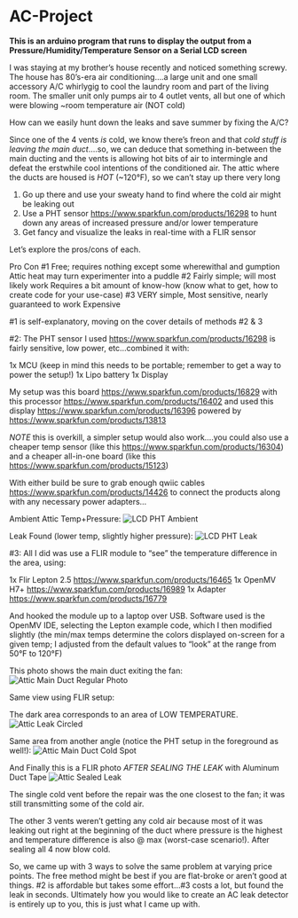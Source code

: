# AC-Project
**This is an arduino program that runs to display the output from a Pressure/Humidity/Temperature Sensor on a Serial LCD screen**

I was staying at my brother’s house recently and noticed something screwy. The house has 80’s-era air conditioning….a large unit and one small accessory A/C whirlygig to cool the laundry room and part of the living room. The smaller unit only pumps air to 4 outlet vents, all but one of which were blowing ~room temperature air (NOT cold)

How can we easily hunt down the leaks and save summer by fixing the A/C?

Since one of the 4 vents *is* cold, we know there’s freon and that *cold stuff is leaving the main duct*….so, we can deduce that something in-between the main ducting and the vents is allowing hot bits of air to intermingle and defeat the erstwhile cool intentions of the conditioned air. The attic where the ducts are housed is *HOT* (~120°F), so we can’t stay up there very long

1. Go up there and use your sweaty hand to find where the cold air might be leaking out 
2. Use a PHT sensor https://www.sparkfun.com/products/16298 to hunt down any areas of increased pressure and/or lower temperature
3. Get fancy and visualize the leaks in real-time with a FLIR sensor

Let’s explore the pros/cons of each. 




Pro
Con
#1
Free; requires nothing except some wherewithal and gumption
Attic heat may turn experimenter into a puddle
#2
Fairly simple; will most likely work
Requires a bit amount of know-how (know what to get, how to create code for your use-case)
#3
VERY simple, Most sensitive, nearly guaranteed to work
Expensive


#1 is self-explanatory, moving on the cover details of methods #2 & 3

#2: The PHT sensor I used https://www.sparkfun.com/products/16298 is fairly sensitive, low power, etc…combined it with:

1x MCU (keep in mind this needs to be portable; remember to get a way to power the setup!)
1x Lipo battery
1x Display

My setup was this board https://www.sparkfun.com/products/16829 
with this processor https://www.sparkfun.com/products/16402 
and used this display https://www.sparkfun.com/products/16396 
powered by https://www.sparkfun.com/products/13813  

*NOTE* this is overkill, a simpler setup would also work….you could also use a cheaper temp sensor (like this https://www.sparkfun.com/products/16304) and a cheaper all-in-one board (like this https://www.sparkfun.com/products/15123)

With either build be sure to grab enough qwiic cables https://www.sparkfun.com/products/14426 to connect the products along with any necessary power adapters…

Ambient Attic Temp+Pressure:
![LCD   PHT Ambient](https://user-images.githubusercontent.com/54976031/190316958-43477d89-3117-472c-8b41-8b5e450cf04a.jpg)

Leak Found (lower temp, slightly higher pressure):
![LCD   PHT Leak](https://user-images.githubusercontent.com/54976031/190316989-de1c6fb7-99ad-4ee3-861d-f2ad8478270d.jpg)


#3: All I did was use a FLIR module to “see” the temperature difference in the area, using: 

1x Flir Lepton 2.5 https://www.sparkfun.com/products/16465
1x OpenMV H7+ https://www.sparkfun.com/products/16989
1x  Adapter https://www.sparkfun.com/products/16779

And hooked the module up to a laptop over USB. Software used is the OpenMV IDE, selecting the Lepton example code, which I then modified slightly (the min/max temps determine the colors displayed on-screen for a given temp; I adjusted from the default values to “look” at the range from 50°F to 120°F)



This photo shows the main duct exiting the fan:
![Attic Main Duct Regular Photo](https://user-images.githubusercontent.com/54976031/190316997-b07199d3-bcbc-4ddc-bd8a-f4ba827fb0d3.jpg)

Same view using FLIR setup:


The dark area corresponds to an area of LOW TEMPERATURE.
![Attic Leak Circled](https://user-images.githubusercontent.com/54976031/190316994-7882d294-c178-43c9-bbf5-53075864c8d3.jpg)



Same area from another angle (notice the PHT setup in the foreground as well!):
![Attic Main Duct Cold Spot](https://user-images.githubusercontent.com/54976031/190316996-7e82f164-c5ee-4fb3-aea2-63147d0e9820.jpg)



And Finally this is a FLIR photo *AFTER SEALING THE LEAK* with Aluminum Duct Tape
![Attic Sealed Leak](https://user-images.githubusercontent.com/54976031/190316987-478719a9-980c-4a6d-9d98-52dbcce3d5aa.jpg)


The single cold vent before the repair was the one closest to the fan; it was still transmitting some of the cold air. 


The other 3 vents weren’t getting any cold air because most of it was leaking out right at the beginning of the duct where pressure is the highest and temperature difference is also @ max (worst-case scenario!). After sealing all 4 now blow cold.

So, we came up with 3 ways to solve the same problem at varying price points. The free method might be best if you are flat-broke or aren’t good at things. #2 is affordable but takes some effort…#3 costs a lot, but found the leak in seconds. Ultimately how you would like to create an AC leak detector is entirely up to you, this is just what I came up with.


